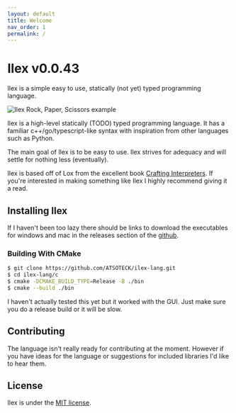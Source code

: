```yaml
---
layout: default
title: Welcome
nav_order: 1
permalink: /
---
```



# Ilex v0.0.43
Ilex is a simple easy to use, statically (not yet) typed programming language.

![Ilex Rock, Paper, Scissors example](/img/RPS.png)

Ilex is a high-level statically (TODO) typed programming language. It has a familiar c++/go/typescript-like syntax with inspiration from other languages such as Python.

The main goal of Ilex is to be easy to use. Ilex strives for adequacy and will settle for nothing less (eventually).

Ilex is based off of Lox from the excellent book [Crafting Interpreters](https://craftinginterpreters.com/).
If you're interested in making something like Ilex I highly recommend giving it a read.

## Installing Ilex
If I haven't been too lazy there should be links to download the executables for windows and mac in the releases section of the [github](https://github.com/ATSOTECK/ilex-lang).

### Building With CMake

```bash
$ git clone https://github.com/ATSOTECK/ilex-lang.git
$ cd ilex-lang/c
$ cmake -DCMAKE_BUILD_TYPE=Release -B ./bin 
$ cmake --build ./bin
```

I haven't actually tested this yet but it worked with the GUI. Just make sure you do a release build or it will be slow.

## Contributing
The language isn't really ready for contributing at the moment. However if you have ideas for the language or suggestions for included libraries I'd like to hear them.

## License
Ilex is under the [MIT license](https://github.com/dictu-lang/Dictu/blob/master/LICENSE).